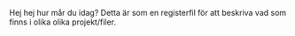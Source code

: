 Hej hej hur mår du idag?
Detta är som en registerfil för att beskriva vad som finns i olika olika projekt/filer.
